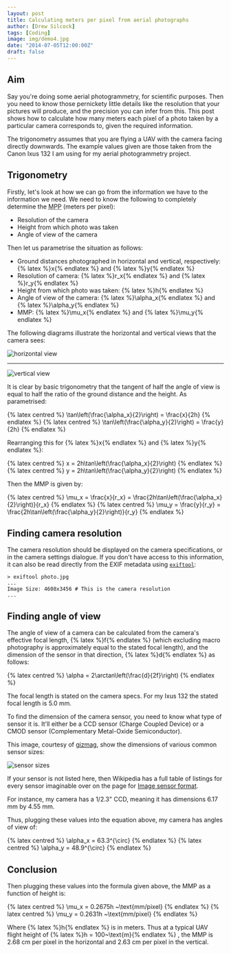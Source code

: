 ```yaml
---
layout: post
title: Calculating meters per pixel from aerial photographs
author: [Drew Silcock]
tags: [Coding]
image: img/demo4.jpg
date: "2014-07-05T12:00:00Z"
draft: false
---
```


## Aim

Say you're doing some aerial photogrammetry, for scientific purposes. Then you need to know those pernickety little details like the resolution that your pictures will produce, and the precision you can infer from this. This post shows how to calculate how many meters each pixel of a photo taken by a particular camera corresponds to, given the required information.

The trigonometry assumes that you are flying a UAV with the camera facing directly downwards. The example values given are those taken from the Canon Ixus 132 I am using for my aerial photogrammetry project.

<!--more-->

## Trigonometry

Firstly, let's look at how we can go from the information we have to the information we need. We need to know the following to completely determine the <abbr title="Meters Per Pixel">MPP</abbr> (meters per pixel):

* Resolution of the camera
* Height from which photo was taken
* Angle of view of the camera

Then let us parametrise the situation as follows:

* Ground distances photographed in horizontal and vertical, respectively: {% latex %}x{% endlatex %} and {% latex %}y{% endlatex %}
* Resolution of camera: {% latex %}r_x{% endlatex %} and {% latex %}r_y{% endlatex %}
* Height from which photo was taken: {% latex %}h{% endlatex %}
* Angle of view of the camera: {% latex %}\alpha_x{% endlatex %} and {% latex %}\alpha_y{% endlatex %}
* MMP: {% latex %}\mu_x{% endlatex %} and {% latex %}\mu_y{% endlatex %}

The following diagrams illustrate the horizontal and vertical views that the camera sees:

![horizontal view](/public/media/meters-per-pixel/horizontal_view.svg)

-----

![vertical view](/public/media/meters-per-pixel/vertical_view.svg)

It is clear by basic trigonometry that the tangent of half the angle of view is equal to half the ratio of the ground distance and the height. As parametrised:

{% latex centred %} \tan\left(\frac{\alpha_x}{2}\right) = \frac{x}{2h} {% endlatex %}
{% latex centred %} \tan\left(\frac{\alpha_y}{2}\right) = \frac{y}{2h} {% endlatex %}

Rearranging this for {% latex %}x{% endlatex %} and {% latex %}y{% endlatex %}:

{% latex centred %} x = 2h\tan\left(\frac{\alpha_x}{2}\right) {% endlatex %}
{% latex centred %} y = 2h\tan\left(\frac{\alpha_y}{2}\right) {% endlatex %}

Then the MMP is given by:

{% latex centred %} \mu_x = \frac{x}{r_x} = \frac{2h\tan\left(\frac{\alpha_x}{2}\right)}{r_x} {% endlatex %}
{% latex centred %} \mu_y = \frac{y}{r_y} = \frac{2h\tan\left(\frac{\alpha_y}{2}\right)}{r_y} {% endlatex %}

## Finding camera resolution

The camera resolution should be displayed on the camera specifications, or in the camera settings dialogue. If you don't have access to this information, it can also be read directly from the EXIF metadata using [`exiftool`](http://www.sno.phy.queensu.ca/~phil/exiftool/):

```shell
> exiftool photo.jpg
...
Image Size: 4608x3456 # This is the camera resolution
...
```

## Finding angle of view

The angle of view of a camera can be calculated from the camera's effective focal length, {% latex %}f{% endlatex %} (which excluding macro photography is approximately equal to the stated focal length), and the dimension of the sensor in that direction, {% latex %}d{% endlatex %} as follows:

{% latex centred %} \alpha = 2\arctan\left(\frac{d}{2f}\right) {% endlatex %}

The focal length is stated on the camera specs. For my Ixus 132 the stated focal length is 5.0 mm.

To find the dimension of the camera sensor, you need to know what type of sensor it is. It'll either be a CCD sensor (Charge Coupled Device) or a CMOD sensor (Complementary Metal-Oxide Semiconductor).

This image, courtesy of [gizmag](http://www.gizmag.com/camera-sensor-size-guide/26684/pictures#1), show the dimensions of various common sensor sizes:

![sensor sizes](/public/media/meters-per-pixel/sensor_sizes.jpg)

If your sensor is not listed here, then Wikipedia has a full table of listings for every sensor imaginable over on the page for [Image sensor format](https://en.wikipedia.org/wiki/Image_sensor_format#Table_of_sensor_formats_and_sizes).

For instance, my camera has a 1/2.3" CCD, meaning it has dimensions 6.17 mm by 4.55 mm.

Thus, plugging these values into the equation above, my camera has angles of view of:

{% latex centred %} \alpha_x = 63.3^{\circ} {% endlatex %}
{% latex centred %} \alpha_y = 48.9^{\circ} {% endlatex %}

## Conclusion

Then plugging these values into the formula given above, the MMP as a function of height is:

{% latex centred %} \mu_x = 0.2675h ~\text{mm/pixel} {% endlatex %}
{% latex centred %} \mu_y = 0.2631h ~\text{mm/pixel} {% endlatex %}

Where {% latex %}h{% endlatex %} is in meters. Thus at a typical UAV flight height of {% latex %}h = 100~\text{m}{% endlatex %} , the MMP is 2.68 cm per pixel in the horizontal and 2.63 cm per pixel in the vertical.
